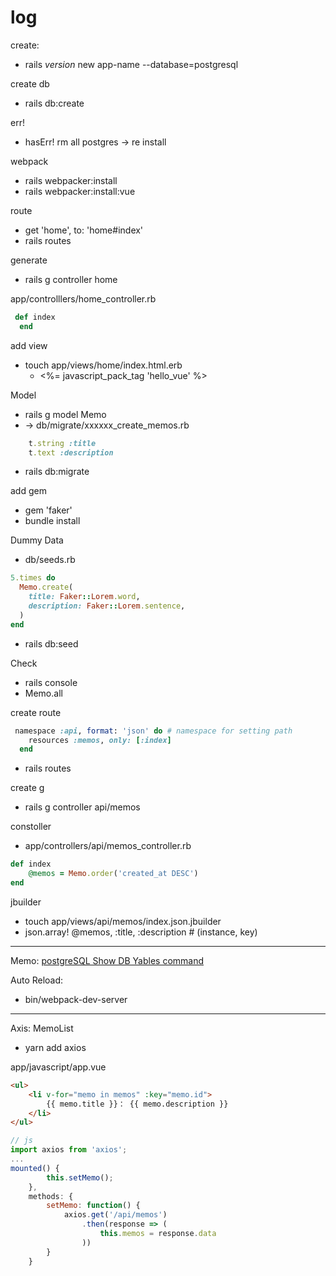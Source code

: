 # log

create:

* rails _version_ new app-name --database=postgresql

create db

* rails db:create

err!

* hasErr! rm all postgres -> re install

webpack

* rails webpacker:install
* rails webpacker:install:vue

route

* get 'home', to: 'home#index'
* rails routes

generate

* rails g controller home

app/controlllers/home_controller.rb

``` ruby
 def index
  end
```

add view

* touch app/views/home/index.html.erb
  + <%= javascript_pack_tag 'hello_vue' %>

Model

* rails g model Memo
* -> db/migrate/xxxxxx_create_memos.rb

``` ruby
    t.string :title
    t.text :description
```

* rails db:migrate

add gem

* gem 'faker'
* bundle install

Dummy Data

* db/seeds.rb

``` ruby
5.times do
  Memo.create(
    title: Faker::Lorem.word,
    description: Faker::Lorem.sentence,
  )
end
```

* rails db:seed

Check

* rails console
* Memo.all

create route

``` ruby
 namespace :api, format: 'json' do # namespace for setting path
    resources :memos, only: [:index]
  end
```

* rails routes

create  g

* rails g controller api/memos

constoller

* app/controllers/api/memos_controller.rb

``` ruby
def index
    @memos = Memo.order('created_at DESC')
end
```

jbuilder

* touch app/views/api/memos/index.json.jbuilder
* json.array! @memos, :title, :description  # (instance, key)

---

Memo:
[postgreSQL Show DB Yables command](https://qiita.com/Shitimi_613/items/bcd6a7f4134e6a8f0621)

Auto Reload:

* bin/webpack-dev-server

---

Axis: MemoList

* yarn add axios

app/javascript/app.vue

``` html
<ul>
    <li v-for="memo in memos" :key="memo.id">
        {{ memo.title }}： {{ memo.description }}
    </li>
</ul>
```

``` js
// js
import axios from 'axios';
...
mounted() {
        this.setMemo();
    },
    methods: {
        setMemo: function() {
            axios.get('/api/memos')
                .then(response => (
                    this.memos = response.data
                ))
        }
    }
```
